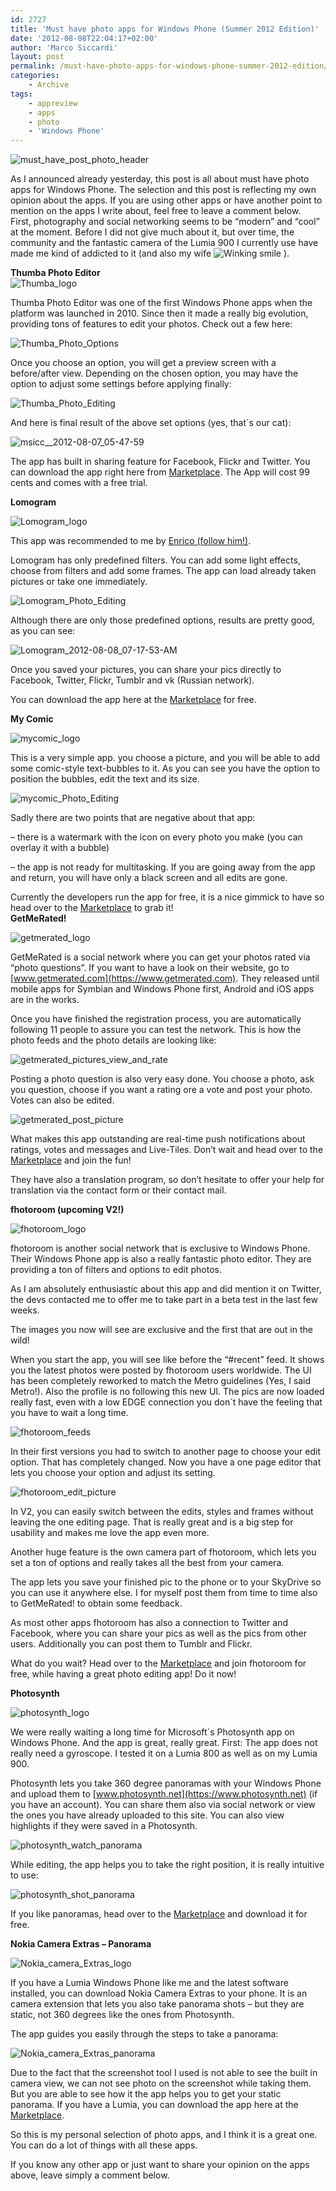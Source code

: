 ```yaml
---
id: 2727
title: 'Must have photo apps for Windows Phone (Summer 2012 Edition)'
date: '2012-08-08T22:04:17+02:00'
author: 'Marco Siccardi'
layout: post
permalink: /must-have-photo-apps-for-windows-phone-summer-2012-edition/
categories:
    - Archive
tags:
    - appreview
    - apps
    - photo
    - 'Windows Phone'
---
```


![must_have_post_photo_header](/assets/img/2012/08/must_have_post_photo_header.png "must_have_post_photo_header")

As I announced already yesterday, this post is all about must have photo apps for Windows Phone. The selection and this post is reflecting my own opinion about the apps. If you are using other apps or have another point to mention on the apps I write about, feel free to leave a comment below.  
First, photography and social networking seems to be “modern” and “cool” at the moment. Before I did not give much about it, but over time, the community and the fantastic camera of the Lumia 900 I currently use have made me kind of addicted to it (and also my wife ![Winking smile](/assets/img/2012/08/wlEmoticon-winkingsmile.png)
).

**Thumba Photo Editor**  
![Thumba_logo](/assets/img/2012/08/Thumba_logo.png "Thumba_logo")

Thumba Photo Editor was one of the first Windows Phone apps when the platform was launched in 2010. Since then it made a really big evolution, providing tons of features to edit your photos. Check out a few here:

![Thumba_Photo_Options](/assets/img/2012/08/Thumba_Photo_Options.png "Thumba_Photo_Options")

Once you choose an option, you will get a preview screen with a before/after view. Depending on the chosen option, you may have the option to adjust some settings before applying finally:

![Thumba_Photo_Editing](/assets/img/2012/08/Thumba_Photo_Editing.png "Thumba_Photo_Editing")

And here is final result of the above set options (yes, that´s our cat):

![msicc__2012-08-07_05-47-59](/assets/img/2012/08/msicc__2012-08-07_05-47-59.jpg "msicc__2012-08-07_05-47-59")

The app has built in sharing feature for Facebook, Flickr and Twitter. You can download the app right here from [Marketplace](https://windowsphone.com/s?appid=308567f5-bee5-df11-a844-00237de2db9e). The App will cost 99 cents and comes with a free trial.

**Lomogram**

![Lomogram_logo](/assets/img/2012/08/Lomogram_logo.png "Lomogram_logo")

This app was recommended to me by [Enrico (follow him!)](https://twitter.com/esbe7).

Lomogram has only predefined filters. You can add some light effects, choose from filters and add some frames. The app can load already taken pictures or take one immediately.

![Lomogram_Photo_Editing](/assets/img/2012/08/Lomogram_Photo_Editing.png "Lomogram_Photo_Editing")

Although there are only those predefined options, results are pretty good, as you can see:

![Lomogram_2012-08-08_07-17-53-AM](/assets/img/2012/08/Lomogram_2012-08-08_07-17-53-AM.jpg "Lomogram_2012-08-08_07-17-53-AM")

Once you saved your pictures, you can share your pics directly to Facebook, Twitter, Flickr, Tumblr and vk (Russian network).

You can download the app here at the [Marketplace](https://windowsphone.com/s?appid=eff2feae-cef3-42be-8bfc-f0d62b1d814e) for free.

**My Comic**

![mycomic_logo](/assets/img/2012/08/mycomic_logo.png "mycomic_logo")

This is a very simple app. you choose a picture, and you will be able to add some comic-style text-bubbles to it. As you can see you have the option to position the bubbles, edit the text and its size.

![mycomic_Photo_Editing](/assets/img/2012/08/mycomic_Photo_Editing.png "mycomic_Photo_Editing")

Sadly there are two points that are negative about that app:

– there is a watermark with the icon on every photo you make (you can overlay it with a bubble)

– the app is not ready for multitasking. If you are going away from the app and return, you will have only a black screen and all edits are gone.

Currently the developers run the app for free, it is a nice gimmick to have so head over to the [Marketplace](https://windowsphone.com/s?appid=1b68e0e2-be23-e011-854c-00237de2db9e) to grab it!  
**GetMeRated!**

![getmerated_logo](/assets/img/2012/08/getmerated_logo.png "getmerated_logo")

GetMeRated is a social network where you can get your photos rated via “photo questions”. If you want to have a look on their website, go to [www.getmerated.com](https://www.getmerated.com). They released until mobile apps for Symbian and Windows Phone first, Android and iOS apps are in the works.

Once you have finished the registration process, you are automatically following 11 people to assure you can test the network. This is how the photo feeds and the photo details are looking like:

![getmerated_pictures_view_and_rate](/assets/img/2012/08/getmerated_pictures_view_and_rate.png "getmerated_pictures_view_and_rate")

Posting a photo question is also very easy done. You choose a photo, ask you question, choose if you want a rating ore a vote and post your photo. Votes can also be edited.

![getmerated_post_picture](/assets/img/2012/08/getmerated_post_picture.png "getmerated_post_picture")

What makes this app outstanding are real-time push notifications about ratings, votes and messages and Live-Tiles. Don’t wait and head over to the [Marketplace](https://windowsphone.com/s?appid=8342d8b8-3a84-4815-b060-e68201f2a297) and join the fun!

They have also a translation program, so don’t hesitate to offer your help for translation via the contact form or their contact mail.

**fhotoroom (upcoming V2!)**

![fhotoroom_logo](/assets/img/2012/08/fhotoroom_logo.png "fhotoroom_logo")

fhotoroom is another social network that is exclusive to Windows Phone. Their Windows Phone app is also a really fantastic photo editor. They are providing a ton of filters and options to edit photos.

As I am absolutely enthusiastic about this app and did mention it on Twitter, the devs contacted me to offer me to take part in a beta test in the last few weeks.

The images you now will see are exclusive and the first that are out in the wild!

When you start the app, you will see like before the “#recent” feed. It shows you the latest photos were posted by fhotoroom users worldwide. The UI has been completely reworked to match the Metro guidelines (Yes, I said Metro!). Also the profile is no following this new UI. The pics are now loaded really fast, even with a low EDGE connection you don´t have the feeling that you have to wait a long time.

![fhotoroom_feeds](/assets/img/2012/08/fhotoroom_feeds.png "fhotoroom_feeds")

In their first versions you had to switch to another page to choose your edit option. That has completely changed. Now you have a one page editor that lets you choose your option and adjust its setting.

![fhotoroom_edit_picture](/assets/img/2012/08/fhotoroom_edit_picture.png "fhotoroom_edit_picture")

In V2, you can easily switch between the edits, styles and frames without leaving the one editing page. That is really great and is a big step for usability and makes me love the app even more.

Another huge feature is the own camera part of fhotoroom, which lets you set a ton of options and really takes all the best from your camera.

The app lets you save your finished pic to the phone or to your SkyDrive so you can use it anywhere else. I for myself post them from time to time also to GetMeRated! to obtain some feedback.

As most other apps fhotoroom has also a connection to Twitter and Facebook, where you can share your pics as well as the pics from other users. Additionally you can post them to Tumblr and Flickr.

What do you wait? Head over to the [Marketplace](https://windowsphone.com/s?appid=acad1eed-3149-4b6c-bc4b-8567f409e3e0) and join fhotoroom for free, while having a great photo editing app! Do it now!

**Photosynth**

![photosynth_logo](/assets/img/2012/08/photosynth_logo.png "photosynth_logo")

We were really waiting a long time for Microsoft´s Photosynth app on Windows Phone. And the app is great, really great. First: The app does not really need a gyroscope. I tested it on a Lumia 800 as well as on my Lumia 900.

Photosynth lets you take 360 degree panoramas with your Windows Phone and upload them to [www.photosynth.net](https://www.photosynth.net) (if you have an account). You can share them also via social network or view the ones you have already uploaded to this site. You can also view highlights if they were saved in a Photosynth.

![photosynth_watch_panorama](/assets/img/2012/08/photosynth_watch_panorama.png "photosynth_watch_panorama")

While editing, the app helps you to take the right position, it is really intuitive to use:

![photosynth_shot_panorama](/assets/img/2012/08/photosynth_shot_panorama.png "photosynth_shot_panorama")

If you like panoramas, head over to the [Marketplace](https://windowsphone.com/s?appid=ef860a79-5f68-4ed6-aa21-c038d1a55517) and download it for free.

**Nokia Camera Extras – Panorama**

![Nokia_camera_Extras_logo](/assets/img/2012/08/Nokia_camera_Extras_logo.jpg "Nokia_camera_Extras_logo")

If you have a Lumia Windows Phone like me and the latest software installed, you can download Nokia Camera Extras to your phone. It is an camera extension that lets you also take panorama shots – but they are static, not 360 degrees like the ones from Photosynth.

The app guides you easily through the steps to take a panorama:

![Nokia_camera_Extras_panorama](/assets/img/2012/08/Nokia_camera_Extras_panorama.png "Nokia_camera_Extras_panorama")

Due to the fact that the screenshot tool I used is not able to see the built in camera view, we can not see photo on the screenshot while taking them. But you are able to see how it the app helps you to get your static panorama. If you have a Lumia, you can download the app here at the [Marketplace](https://windowsphone.com/s?appid=1e310870-4f8b-424f-ab09-cba832770981).

So this is my personal selection of photo apps, and I think it is a great one. You can do a lot of things with all these apps.

If you know any other app or just want to share your opinion on the apps above, leave simply a comment below.